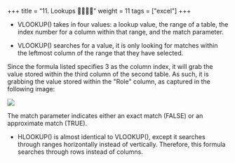 +++
title = "11. Lookups 👩‍🏫🧑‍🏫"
weight = 11
tags = ["excel"] 
+++

* VLOOKUP() takes in four values: a lookup value, the range of a table, the index number for a column within that range, and the match parameter.

* VLOOKUP() searches for a value, it is only looking for matches within the leftmost column of the range that they have selected.

Since the formula listed specifies 3 as the column index, it will grab the value stored within the third column of the second table. As such, it is grabbing the value stored within the "Role" column, as captured in the following image:

![](../images/09-VLookups_1.png)

The match parameter indicates either an exact match (FALSE) or an approximate match (TRUE).

* HLOOKUP() is almost identical to VLOOKUP(), except it searches through ranges horizontally instead of vertically. Therefore, this formula searches through rows instead of columns.

